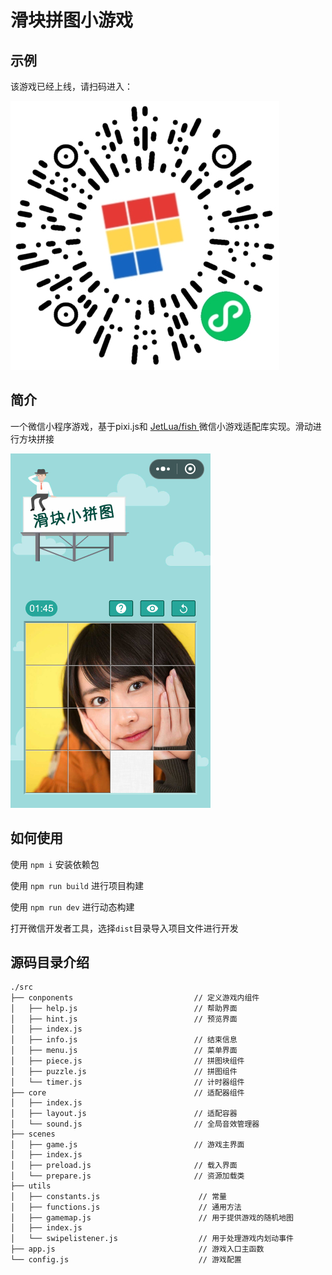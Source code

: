 # 滑块拼图小游戏

## 示例

该游戏已经上线，请扫码进入：

![screenshot](qr.png)

## 简介

一个微信小程序游戏，基于pixi.js和 [JetLua/fish ](https://github.com/JetLua/fish)  微信小游戏适配库实现。滑动进行方块拼接

![screenshot](screenshot.png)

## 如何使用

使用 `npm i` 安装依赖包

使用 `npm run build` 进行项目构建

使用 `npm run dev` 进行动态构建

打开微信开发者工具，选择`dist`目录导入项目文件进行开发

## 源码目录介绍

``` text
./src
├── conponents                           // 定义游戏内组件
│   ├── help.js                          // 帮助界面
│   ├── hint.js                          // 预览界面
│   ├── index.js
│   ├── info.js                          // 结束信息
│   ├── menu.js                          // 菜单界面
│   ├── piece.js                         // 拼图块组件
│   ├── puzzle.js                        // 拼图组件
│   └── timer.js                         // 计时器组件
├── core                                 // 适配器组件
│   ├── index.js                         
│   ├── layout.js                        // 适配容器
│   └── sound.js                         // 全局音效管理器
├── scenes
│   ├── game.js                          // 游戏主界面
│   ├── index.js
│   ├── preload.js                       // 载入界面
│   └── prepare.js                       // 资源加载类
├── utils
│   ├── constants.js                      // 常量
│   ├── functions.js                      // 通用方法
│   ├── gamemap.js                        // 用于提供游戏的随机地图
│   ├── index.js
│   └── swipelistener.js                  // 用于处理游戏内划动事件
├── app.js                                // 游戏入口主函数
└── config.js                             // 游戏配置

```
